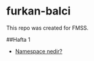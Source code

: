 # furkan-balci
This repo was created for FMSS.

##Hafta 1
- [Namespace nedir?](https://github.com/FMSSBilisimAndroid/furkan-balci/tree/main/week-1)

